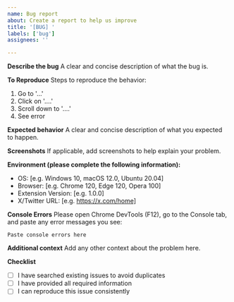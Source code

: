 ```yaml
---
name: Bug report
about: Create a report to help us improve
title: '[BUG] '
labels: ['bug']
assignees: ''

---
```


**Describe the bug**
A clear and concise description of what the bug is.

**To Reproduce**
Steps to reproduce the behavior:
1. Go to '...'
2. Click on '....'
3. Scroll down to '....'
4. See error

**Expected behavior**
A clear and concise description of what you expected to happen.

**Screenshots**
If applicable, add screenshots to help explain your problem.

**Environment (please complete the following information):**
 - OS: [e.g. Windows 10, macOS 12.0, Ubuntu 20.04]
 - Browser: [e.g. Chrome 120, Edge 120, Opera 100]
 - Extension Version: [e.g. 1.0.0]
 - X/Twitter URL: [e.g. https://x.com/home]

**Console Errors**
Please open Chrome DevTools (F12), go to the Console tab, and paste any error messages you see:

```
Paste console errors here
```

**Additional context**
Add any other context about the problem here.

**Checklist**
- [ ] I have searched existing issues to avoid duplicates
- [ ] I have provided all required information
- [ ] I can reproduce this issue consistently 